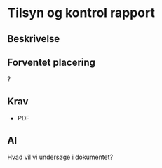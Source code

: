 # Tilsyn og kontrol rapport

## Beskrivelse

## Forventet placering

?

## Krav

- PDF

## AI

Hvad vil vi undersøge i dokumentet?
